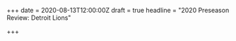 +++
date = 2020-08-13T12:00:00Z
draft = true
headline = "2020 Preseason Review: Detroit Lions"

+++
